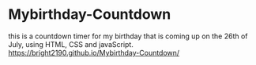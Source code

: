 # Mybirthday-Countdown
this is a countdown timer for my birthday that is coming up on the 26th of July, using HTML, CSS and javaScript.
 https://bright2190.github.io/Mybirthday-Countdown/

